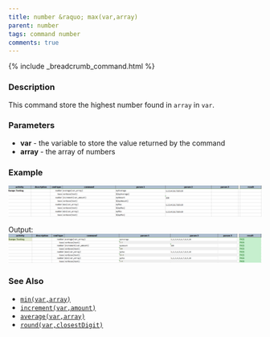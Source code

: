 ```yaml
---
title: number &raquo; max(var,array)
parent: number
tags: command number
comments: true
---
```

{% include _breadcrumb_command.html %}


### Description
This command store the highest number found in `array` in `var`.


### Parameters
- **var** \- the variable to store the value returned by the command
- **array** \- the array of numbers


### Example
![script](image/max_01.png)

Output:<br/>
![output](image/max_02.png)


### See Also
- [`min(var,array)`](min(var,array))
- [`increment(var,amount)`](increment(var,amount))
- [`average(var,array)`](average(var,array))
- [`round(var,closestDigit)`](round(var,closestDigit))
